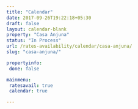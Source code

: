 ```yaml
---
title: "Calendar"
date: 2017-09-26T19:22:18+05:30
draft: false
layout: calendar-blank
property: "Casa Anjuna"
status: "In Process"
url: /rates-availability/calendar/casa-anjuna/
slug: "casa-anjuna/"

propertyinfo:
 done: false

mainmenu:
 ratesavail: true
 calendar: true

---
```


